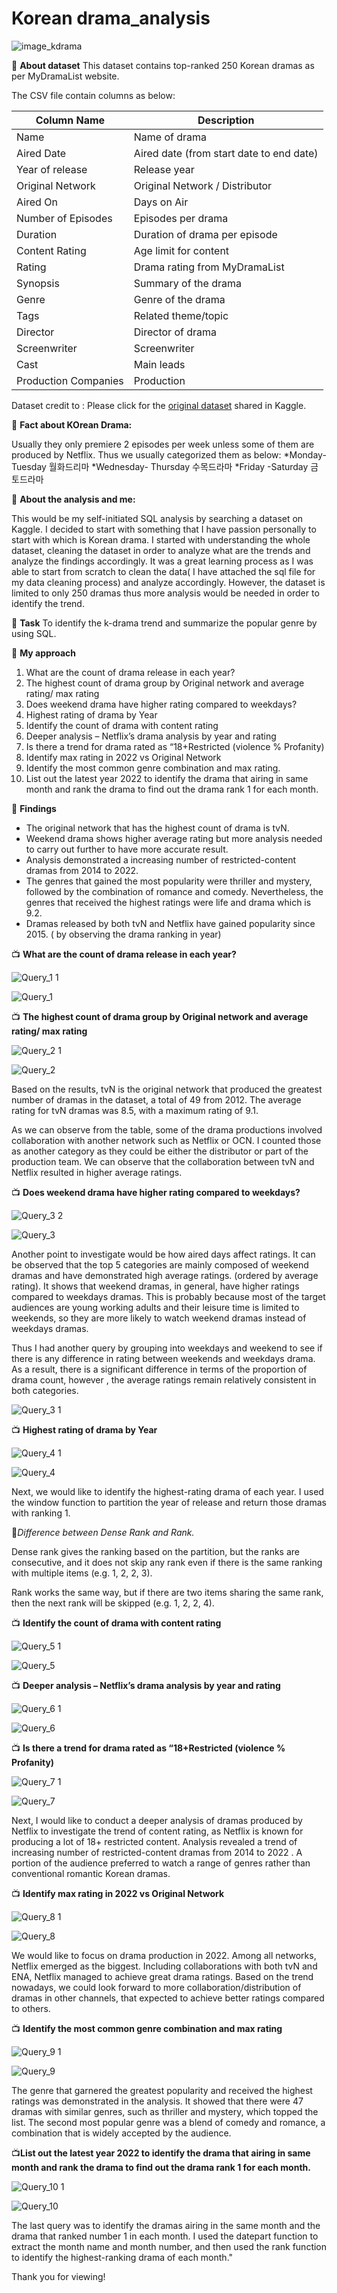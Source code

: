 # Korean drama_analysis

![image_kdrama](https://user-images.githubusercontent.com/123582571/216664334-bdf22ff1-5d52-4e72-b5bb-4e057ae0ffc9.jpg)


:strawberry: **About dataset** 
This dataset contains top-ranked 250 Korean dramas as per MyDramaList website. 

The CSV file contain columns as below: 

| Column Name          | Description                               |
|----------------------|-------------------------------------------|
| Name                 | Name of drama                             |
| Aired Date           | Aired date (from start date to end date)  |
| Year of release      | Release year                              |
| Original Network     | Original Network / Distributor            |
| Aired On             | Days on Air                               |
| Number of Episodes   | Episodes per drama                        |
| Duration             | Duration of drama per episode             |
| Content Rating       | Age limit for content                     |
| Rating               | Drama rating from MyDramaList             |
| Synopsis             | Summary of the drama                      |
| Genre                | Genre of the drama                        |
| Tags                 | Related theme/topic                       |
| Director             | Director of drama                         |
| Screenwriter         | Screenwriter                              |
| Cast                 | Main leads                                |
| Production Companies | Production                                |


Dataset credit to : Please click for the [original dataset](https://www.kaggle.com/datasets/ahbab911/top-250-korean-dramas-kdrama-dataset?select=kdrama.csv) shared in Kaggle. 

:strawberry: **Fact about KOrean Drama:**

Usually they only premiere 2 episodes per week unless some of them are produced by Netflix. Thus we usually categorized them as below: 
*Monday-Tuesday 월화드리마 
*Wednesday- Thursday  수목드라마 
*Friday -Saturday 금토드라마 

:strawberry: **About the analysis and me:**

This would be my self-initiated SQL analysis by searching a dataset on Kaggle. I decided to start with something that I have passion personally to start with which is Korean drama. I started with understanding the whole dataset, cleaning the dataset in order to analyze what are the trends and analyze the findings accordingly. 
It was a great learning process as I was able to start from scratch to clean the data( I have attached the sql file for my data cleaning process) and analyze accordingly. However, the dataset is limited to only 250 dramas thus more analysis would be needed in order to identify the trend. 

:strawberry: **Task**
To identify the k-drama trend and summarize the popular genre by using SQL. 

:strawberry: **My approach**
1)	What are the count of drama release in each year? 
2)	The highest count of drama group by Original network and average rating/ max rating 
3)	Does weekend drama have higher rating compared to weekdays?
4)	Highest rating of drama by Year 
5)	Identify the count of drama with content rating 
6)	Deeper analysis – Netflix’s drama analysis by year and rating 
7)	Is there a trend for drama rated as “18+Restricted (violence % Profanity) 
8)	Identify max rating in 2022 vs Original Network 
9)	Identify the most common genre combination and max rating.
10)	List out the latest year 2022 to identify the drama that airing in same month and rank the drama to find out the drama rank 1 for each month.


:strawberry: **Findings**

* The original network that has the highest count of drama is tvN. 
* Weekend drama shows higher average rating but more analysis needed to carry out further to have more accurate result. 
* Analysis demonstrated a increasing number of restricted-content dramas from 2014 to 2022. 
* The genres that gained the most popularity were thriller and mystery, followed by the combination of romance and comedy. Nevertheless, the genres that received the highest ratings were life and drama which is 9.2. 
* Dramas released by both tvN and Netflix have gained popularity since 2015. ( by observing the drama ranking in year) 


:tv: **What are the count of drama release in each year?**

![Query_1 1](https://user-images.githubusercontent.com/123582571/215842331-74addb92-d0b3-4c17-ae20-00e39f8dd2fc.png)

![Query_1 ](https://user-images.githubusercontent.com/123582571/215820342-11f78132-f396-4324-af0d-9a24b9f548c7.png)


:tv: **The highest count of drama group by Original network and average rating/ max rating**
 
![Query_2 1](https://user-images.githubusercontent.com/123582571/215842709-984785cf-7a95-4ca4-ba7c-68569be25619.png)

![Query_2](https://user-images.githubusercontent.com/123582571/215824742-771bdc18-cd55-44e3-91c5-4f298c85960e.png)

Based on the results, tvN is the original network that produced the greatest number of dramas in the dataset, a total of 49 from 2012. The average rating for tvN dramas was 8.5, with a maximum rating of 9.1. 

As we can observe from the table, some of the drama productions involved collaboration with another network such as Netflix or OCN. I counted those as another category as they could be either the distributor or part of the production team. We can observe that the collaboration between tvN and Netflix resulted in higher average ratings. 



:tv: **Does weekend drama have higher rating compared to weekdays?**

![Query_3 2](https://user-images.githubusercontent.com/123582571/215842894-fe83fc35-65b3-48a6-8ea5-a32cf0f33ff7.png)

![Query_3](https://user-images.githubusercontent.com/123582571/215828338-2b9de7a6-8788-445e-ad81-5a02e33674ce.png)

Another point to investigate would be how aired days affect ratings. It can be observed that the top 5 categories are mainly composed of weekend dramas and have demonstrated high average ratings. (ordered by average rating). It shows that weekend dramas, in general, have higher ratings compared to weekdays dramas. This is probably because most of the target audiences are young working adults and their leisure time is limited to weekends, so they are more likely to watch weekend dramas instead of weekdays dramas.

Thus I had another query by grouping into weekdays and weekend to see if there is any difference in rating between weekends and weekdays drama. As a result, there is a significant difference in terms of the proportion of drama count, however , the average ratings remain relatively consistent in both categories. 

![Query_3 1](https://user-images.githubusercontent.com/123582571/215830705-0a45f8b0-1147-4407-9a49-5ca893750908.png)


:tv: **Highest rating of drama by Year**

![Query_4 1](https://user-images.githubusercontent.com/123582571/215843017-04a232e5-1838-43c9-a79b-217160be51f5.png)

![Query_4](https://user-images.githubusercontent.com/123582571/215832971-c22a555e-425a-4f3a-aef7-2319a7e9ff21.png)

Next, we would like to identify the highest-rating drama of each year. I used the window function to partition the year of release and return those dramas with ranking 1. 

:paperclip:*Difference between Dense Rank and Rank.*

Dense rank gives the ranking based on the partition, but the ranks are consecutive, and it does not skip any rank even if there is the same ranking with multiple items (e.g. 1, 2, 2, 3). 

Rank works the same way, but if there are two items sharing the same rank, then the next rank will be skipped (e.g. 1, 2, 2, 4).



:tv: **Identify the count of drama with content rating**

![Query_5 1](https://user-images.githubusercontent.com/123582571/215843223-7123046f-69d7-47bf-8d3b-248da47f2d34.png)

![Query_5](https://user-images.githubusercontent.com/123582571/215836773-3ebeaf1a-94a3-4856-85f5-5a39049c2312.png)



:tv: **Deeper analysis – Netflix’s drama analysis by year and rating** 

![Query_6 1](https://user-images.githubusercontent.com/123582571/215843682-e886cb49-c591-455c-bd4d-d33790f08183.png)

![Query_6](https://user-images.githubusercontent.com/123582571/215843751-42953715-eb99-424b-a8e4-e12ae45ac347.png)

:tv: **Is there a trend for drama rated as “18+Restricted (violence % Profanity)**

![Query_7 1](https://user-images.githubusercontent.com/123582571/215846125-9d781ecc-f6c3-4f34-a8ef-753725d9eeb6.png)

![Query_7](https://user-images.githubusercontent.com/123582571/215836184-806f3151-cf99-4f56-b7a7-58e8dfb02c06.png)

Next, I would like to conduct a deeper analysis of dramas produced by Netflix to investigate the trend of content rating, as Netflix is known for producing a lot of 18+ restricted content. Analysis revealed a trend of increasing number of restricted-content dramas from 2014 to 2022 . A portion of the audience preferred to watch a range of genres rather than conventional romantic Korean dramas. 


:tv: **Identify max rating in 2022 vs Original Network**

![Query_8 1](https://user-images.githubusercontent.com/123582571/215846160-967597fe-2107-44da-92c0-3fbc1c5a7cab.png)

![Query_8](https://user-images.githubusercontent.com/123582571/215838077-e599cfad-db14-48eb-a149-a8485169db77.png)

We would like to focus on drama production in 2022. Among all networks, Netflix emerged as the biggest. Including collaborations with both tvN and ENA, Netflix managed to achieve great drama ratings. Based on the trend nowadays, we could look forward to more collaboration/distribution of dramas in other channels, that expected to achieve better ratings compared to others. 

:tv: **Identify the most common genre combination and max rating**

![Query_9 1](https://user-images.githubusercontent.com/123582571/215838737-9ada3c38-fd86-408d-b63e-823285b61a9b.png)

![Query_9](https://user-images.githubusercontent.com/123582571/215838733-3604303e-498a-4a36-8368-053a5cd0d31d.png)

The genre that garnered the greatest popularity and received the highest ratings was demonstrated in the analysis. It showed that there were 47 dramas with similar genres, such as thriller and mystery, which topped the list. The second most popular genre was a blend of comedy and romance, a combination that is widely accepted by the audience.

:tv:**List out the latest year 2022 to identify the drama that airing in same month and rank the drama to find out the drama rank 1 for each month.**

![Query_10 1](https://user-images.githubusercontent.com/123582571/215840467-22afbf35-ab52-4ce6-b39e-acd5a5a97d3b.png)

![Query_10](https://user-images.githubusercontent.com/123582571/215840466-acc182b2-d772-4105-b223-9d037eb5507a.png)

The last query was to identify the dramas airing in the same month and the drama that ranked number 1 in each month. I used the datepart function to extract the month name and month number, and then used the rank function to identify the highest-ranking drama of each month."



Thank you for viewing! 
